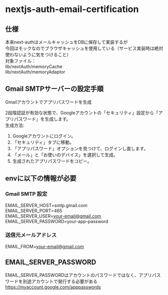 # nextjs-auth-email-certification

## 仕様

本来next-authはメールキャッシュをDBに保存して実装するが<br />
今回はモックなのでブラウザキャッシュを使用している（サービス実装時は絶対使わないように気をつけること）<br />
対象ファイル：<br />
lib/nextAuth/memoryCache<br />
lib/nextAuth/memoryAdaptor

## Gmail SMTPサーバーの設定手順

Gmailアカウントでアプリパスワードを生成

2段階認証が有効な状態で、Googleアカウントの「セキュリティ」設定から「アプリパスワード」を生成します。<br />
生成方法:<br />

1. Googleアカウントにログイン。<br />
2. 「セキュリティ」タブに移動。<br />
3. 「アプリパスワード」オプションを見つけて、ログインし直します。<br />
4. 「メール」と「お使いのデバイス」を選択して生成。<br />
5. 生成されたアプリパスワードをコピー。<br />

## envに以下の情報が必要

### Gmail SMTP 設定

EMAIL_SERVER_HOST=smtp.gmail.com<br />
EMAIL_SERVER_PORT=465<br />
EMAIL_SERVER_USER=your-email@gmail.com<br />
EMAIL_SERVER_PASSWORD=your-app-password<br />

### 送信元メールアドレス

EMAIL_FROM=your-email@gmail.com<br />

## EMAIL_SERVER_PASSWORD

EMAIL_SERVER_PASSWORDはアカウントのパスワードではなく、アプリパスワードを別途アカウントで発行する必要がある<br />
<a href="https://myaccount.google.com/apppasswords">https://myaccount.google.com/apppasswords</a><br />
